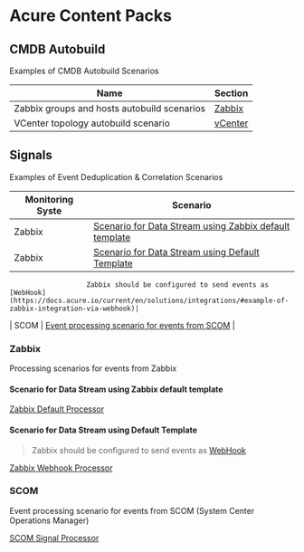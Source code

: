# Acure Content Packs

## CMDB Autobuild

Examples of CMDB Autobuild Scenarios

| Name                                            | Section                                                                         |
|-------------------------------------------------|----------------------------------------                                         |
| Zabbix groups and hosts autobuild scenarios     | [Zabbix](./CMDB%20Autobuild/Zabbix/)                                            |
| VCenter topology autobuild scenario             | [vCenter](./CMDB%20Autobuild/vCenter/)                                          |


## Signals

Examples of Event Deduplication & Correlation Scenarios

| Monitoring Syste   | Scenario                                                                                                     |
|--------------------|----------------------------------------|
| Zabbix             | [Scenario for Data Stream using Zabbix default template](./Signals/Zabbix%20Default%20Signal%20Processor.txt)|
| Zabbix             | [Scenario for Data Stream using Default Template](./Signals/Zabbix%20Webhook%20Signal%20Processor.txt)
                       
                       Zabbix should be configured to send events as [WebHook](https://docs.acure.io/current/en/solutions/integrations/#example-of-zabbix-integration-via-webhook)|
| SCOM               | [Event processing scenario for events from SCOM](./Signals/SCOM%20Signals%20processor.txt)                   |

### Zabbix

Processing scenarios for events from Zabbix

#### Scenario for Data Stream using Zabbix default template

[Zabbix Default Processor](./Signals/Zabbix%20Default%20Signal%20Processor.txt)

#### Scenario for Data Stream using Default Template

> Zabbix should be configured to send events as [WebHook](https://docs.acure.io/current/en/solutions/integrations/#example-of-zabbix-integration-via-webhook)

[Zabbix Webhook Processor](./Signals/Zabbix%20Webhook%20Signal%20Processor.txt)

### SCOM

Event processing scenario for events from SCOM (System Center Operations Manager)

[SCOM Signal Processor](./Signals/SCOM%20Signals%20processor.txt)

